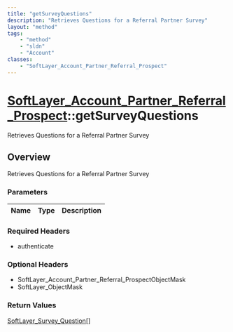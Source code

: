 ```yaml
---
title: "getSurveyQuestions"
description: "Retrieves Questions for a Referral Partner Survey"
layout: "method"
tags:
    - "method"
    - "sldn"
    - "Account"
classes:
    - "SoftLayer_Account_Partner_Referral_Prospect"
---
```

# [SoftLayer_Account_Partner_Referral_Prospect](/reference/services/SoftLayer_Account_Partner_Referral_Prospect)::getSurveyQuestions

Retrieves Questions for a Referral Partner Survey


## Overview 
Retrieves Questions for a Referral Partner Survey 

### Parameters 
|Name | Type | Description |
| --- | --- | --- |


### Required Headers
* authenticate

### Optional Headers
* SoftLayer_Account_Partner_Referral_ProspectObjectMask
* SoftLayer_ObjectMask

### Return Values
<a href='/reference/datatypes/SoftLayer_Survey_Question'>SoftLayer_Survey_Question[] </a>

